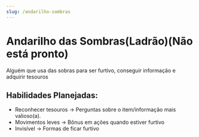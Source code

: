 ```yaml
---
slug: /andarilho-sombras
---
```


# Andarilho das Sombras(Ladrão)(Não está pronto)
Alguém que usa das sobras para ser furtivo, conseguir informação e adquirir tesouros

## Habilidades Planejadas:
- Reconhecer tesouros → Perguntas sobre o item/informação mais valioso(a).
- Movimentos leves → Bônus em ações quando estiver furtivo 
- Invisível → Formas de ficar furtivo